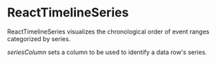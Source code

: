 # ReactTimelineSeries

ReactTimelineSeries visualizes the chronological order of event ranges categorized by series. 

_seriesColumn_ sets a column to be used to identify a data row's series.

<ClientOnly>
  <hpcc-vitepress style="width:100%;height:600px">
    <div id="target" style="width:100%;height:600px">
    </div>
    <script type="module">
      import { Palette } from "@hpcc-js/common";
      import { ReactTimelineSeries } from "@hpcc-js/timeline";
      import { LabelledRect } from "@hpcc-js/react";
      
      const palette = Palette.ordinal("default");
      
      const timeline = new ReactTimelineSeries()
          .rangeRenderer(LabelledRect)
          .target("target")
          .columns(["Label", "start", "end", "color", "startingDayOfTheWeek"])
          .colorColumn("color")
          .seriesColumn("startingDayOfTheWeek")
          .bucketHeight(15)
          .data(getData())
          .timePattern("%Y-%m-%dT%H:%M:%S.%LZ")
          .render()
          ;
      
      timeline.tooltip()
          .tooltipWidth(200)
          .tooltipHeight(20)
          .tooltipHTML(d => {
              return `
              <b>${d[1]}:</b>
              <i>${d[0]}</i>
              `;
          });
      
      function getData() {
          const daysOfWeek = ["Sunday", "Monday", "Tuesday", "Wednesday", "Thursday", "Friday", "Saturday"];
          let randomCount = 0;
          const seedLength = 100;
          const mathSeed = [...Array(seedLength)].map((n, i) => ((i + 1) / (seedLength + 1)));
      
          return random_datetime_ranges(80)
              .map((n, i) => {
                  const dotw = daysOfWeek[new Date(n[1]).getDay()];
                  return n.concat([
                      palette(dotw),
                      dotw
                  ]);
              });
          
          function Math_random() {
              randomCount++;
              return mathSeed[randomCount % seedLength];
          }
      
          function random_datetime_string() {
              const yyyy = 2004 + Math.floor(Math_random() * 2);
              const mm = 1 + Math.floor(Math_random() * 12);
              const dd = 1 + Math.floor(Math_random() * 28);
              const hh = 1 + Math.floor(Math_random() * 23);
              const min = 1 + Math.floor(Math_random() * 59);
              const sec = 0 + Math.floor(Math_random() * 59);
              return `${yyyy}-${mm < 10 ? "0" + mm : mm}-${dd < 10 ? "0" + dd : dd}T${hh < 10 ? "0" + hh : hh}:${min < 10 ? "0" + min : min}:${sec < 10 ? "0" + sec : sec}.0Z`;
          }
      
          function random_datetime_ranges(n) {
              return Array(n).fill("").map((row, row_idx) => {
                  const d1 = random_datetime_string();
                  const d2 = random_datetime_string();
                  return new Date(d1) - new Date(d2) > 0 ? [`Random Range #${row_idx}`, d2, d1] : [`Random Range #${row_idx}`, d1, d2];
              });
          }
      }
    </script>
  </hpcc-vitepress>
</ClientOnly>


## Events

### click

_Emitted whenever the user clicks on a data element._

### dblclick

_Emitted whenever the user double-clicks on a data element._


## More Examples

<ClientOnly>
  <hpcc-vitepress style="width:100%;height:600px">
    <div id="target" style="width:100%;height:600px">
    </div>
    <script type="module">
      import { ReactTimelineSeries } from "@hpcc-js/timeline";
      import { LabelledRect } from "@hpcc-js/react";
      
      const timeline = new ReactTimelineSeries()
          .rangeRenderer(LabelledRect)
          .target("target")
          .columns(["Label", "start", "end", "evenOdd"])
          .seriesColumn("evenOdd")
          .data(random_datetime_ranges(10).map((n, i)=>{
              n.push(i%2);
              return n;
          }))
          .timePattern("%Y-%m-%dT%H:%M:%S.%LZ")
          .render()
          ;
      timeline.tooltip()
          .tooltipWidth(200)
          .tooltipHeight(20)
          .tooltipHTML(d=>{
              return `<b>${d[0]}</b>`;
          });
      
      function random_datetime_string() {
          const yyyy = 2004 + Math.floor(Math.random() * 2);
          const mm = 1 + Math.floor(Math.random() * 12);
          const dd = 1 + Math.floor(Math.random() * 28);
          const hh = 1 + Math.floor(Math.random() * 23);
          const min = 1 + Math.floor(Math.random() * 59);
          const sec = 0 + Math.floor(Math.random() * 59);
          return `${yyyy}-${mm < 10 ? "0" + mm : mm}-${dd < 10 ? "0" + dd : dd}T${hh < 10 ? "0" + hh : hh}:${min < 10 ? "0" + min : min}:${sec < 10 ? "0" + sec : sec}.0Z`;
      }
      
      function random_datetime_ranges(n) {
          return Array(n).fill("").map((row, row_idx) => {
              const d1 = random_datetime_string();
              const d2 = random_datetime_string();
              return new Date(d1) - new Date(d2) > 0 ? [`Random Range #${row_idx}`, d2, d1] : [`Random Range #${row_idx}`, d1, d2];
          });
      }
      
      
    </script>
  </hpcc-vitepress>
</ClientOnly>

